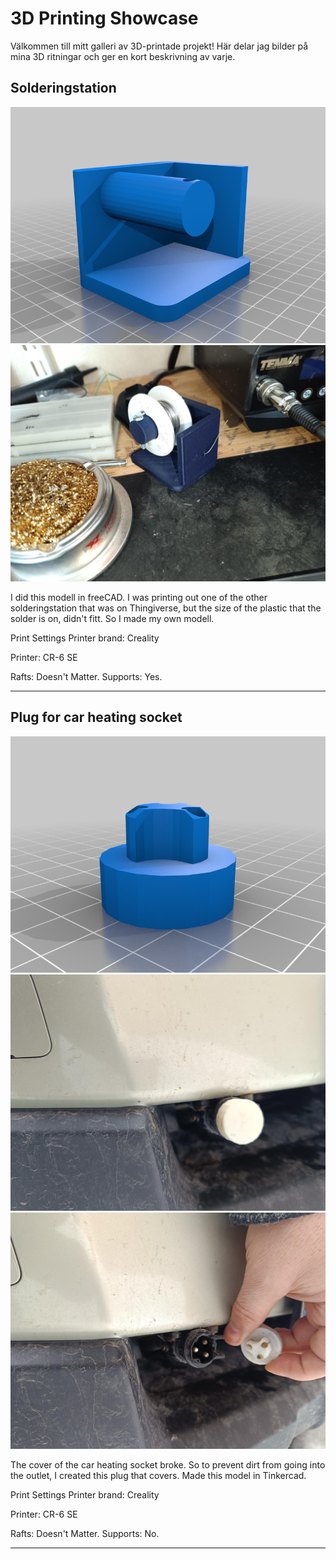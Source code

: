 # 3D Printing Showcase

Välkommen till mitt galleri av 3D-printade projekt! Här delar jag bilder på mina 3D ritningar och ger en kort beskrivning av varje.

## Solderingstation

![Solderingstation](images/Solderingstation02.png)
![Solderingstation](images/Solderingstation01.jpg)

I did this modell in freeCAD. I was printing out one of the other solderingstation that was on Thingiverse, but the size of the plastic that the solder is on, didn't fitt. So I made my own modell.

Print Settings
Printer brand:
Creality

Printer:
CR-6 SE

Rafts: Doesn't Matter. 
Supports: Yes.


---

## Plug for car heating socket

![Solderingstation](images/Plugg03V1.png)
![Solderingstation](images/Plugg01V1.jpg)
![Solderingstation](images/Plugg02V1.jpg)

The cover of the car heating socket broke. So to prevent dirt from going into the outlet, I created this plug that covers. Made this model in Tinkercad.

Print Settings
Printer brand:
Creality

Printer:
CR-6 SE

Rafts: Doesn't Matter. 
Supports: No.


---

